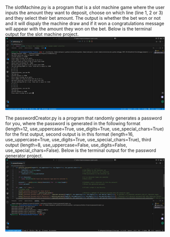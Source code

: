 The slotMachine.py is a program that is a slot machine game where the user inputs the amount they want to deposit, choose on which line (line 1, 2 or 3) and they select their bet amount.
The output is whether the bet won or not and it will dispaly the machine draw and if it won a congratulations message will appear with the amount they won on the bet.
Below is the terminal output for the slot machine project.
<img src = "Images/slotMachine.jpg">

The passwordCreator.py is a program that randomly generates a password for you, where the password is generated in the following format (length=12, use_uppercase=True, use_digits=True, use_special_chars=True) for the first output, 
second output is in this format (length=16, use_uppercase=True, use_digits=True, use_special_chars=True), third output (length=8, use_uppercase=False, use_digits=False, use_special_chars=False).
Below is the terminal output for the password generator project.
<img src = "Images/passwordCreator.jpg">

